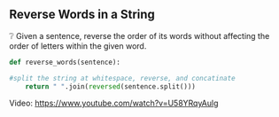 ## Reverse Words in a String

❔ Given a sentence, reverse the order of its words without affecting the order of letters within the given word.

```python
def reverse_words(sentence):

#split the string at whitespace, reverse, and concatinate
    return " ".join(reversed(sentence.split()))
```

Video: https://www.youtube.com/watch?v=U58YRqyAulg
